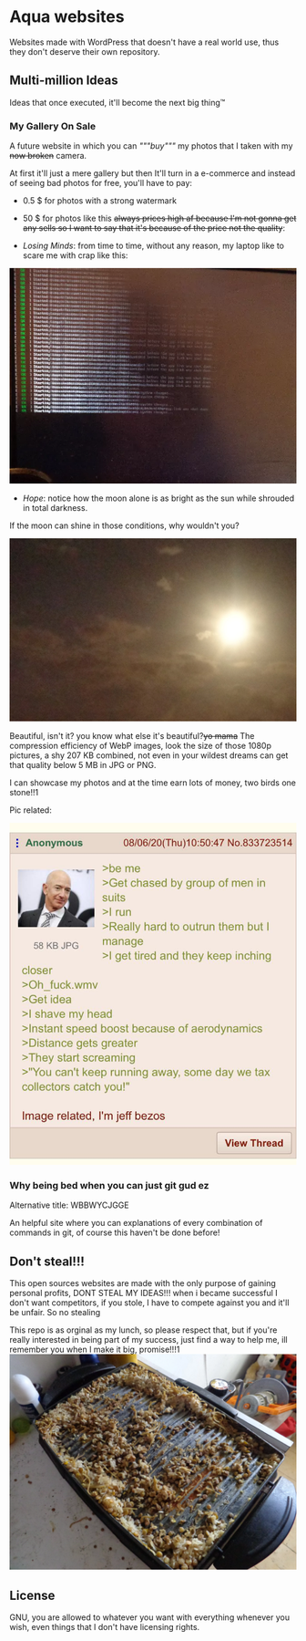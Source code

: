 # Aqua websites
Websites made with WordPress that doesn't have a real world use, thus they don't deserve their own repository.

## Multi-million Ideas
Ideas that once executed, it'll become the next big thing:tm:

### My Gallery On Sale
A future website in which you can _"""buy"""_ my photos that I taken with my ~~now broken~~ camera.

At first it'll just a mere gallery but then It'll turn in a e-commerce and instead of seeing bad photos for free, you'll have to pay:

* 0.5 $ for photos with a strong watermark
* 50 $ for photos like this ~~always prices high af because I'm not gonna get any sells so I want to say that it's because of the price not the quality~~:

* _Losing Minds_: from time to time, without any reason, my laptop like to scare me with crap like this:

![](https://raw.githubusercontent.com/EGA-SUPREMO/Aqua-websites/master/LosingMinds.webp)

* _Hope_: notice how the moon alone is as bright as the sun while shrouded in total darkness.

If the moon can shine in those conditions, why wouldn't you?

![](https://raw.githubusercontent.com/EGA-SUPREMO/Aqua-websites/master/hope.webp)

Beautiful, isn't it? you know what else it's beautiful?~~yo mama~~ The compression efficiency of WebP images, look the size of those 1080p pictures, a shy 207 KB combined, not even in your wildest dreams can get that quality below 5 MB in JPG or PNG.

I can showcase my photos and at the time earn lots of money, two birds one stone!!1

Pic related:

![](https://github.com/EGA-SUPREMO/Aqua-websites/blob/master/nunocrpicff51.jpg)

### Why being bed when you can just git gud ez
Alternative title: WBBWYCJGGE

An helpful site where you can explanations of every combination of commands in git, of course this haven't be done before!

## Don't steal!!!
This open sources websites are made with the only purpose of gaining personal profits, DONT STEAL MY IDEAS!!! when i became successful I don't want competitors, if you stole, I have to compete against you and it'll be unfair. So no stealing

This repo is as orginal as my lunch, so please respect that, but if you're really interested in being part of my success, just find a way to help me, ill remember you when I make it big, promise!!!1
![](https://github.com/EGA-SUPREMO/Aqua-websites/blob/master/instegrem.webp)

## License
GNU, you are allowed to whatever you want with everything whenever you wish, even things that I don't have licensing rights.
